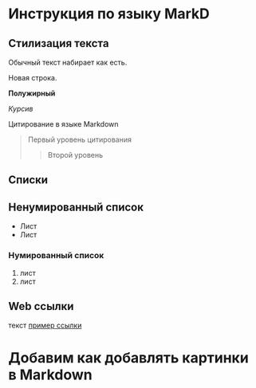 # Инструкция по языку MarkD

## Стилизация текста
Обычный текст набирает как есть.

Новая строка.

**Полужирный**

*Курсив*

Цитирование в языке Markdown
> Первый уровень цитирования
>> Второй уровень 

## Списки
## Ненумированный список
* Лист 
* Лист

### Нумированный список
1. лист
2. лист

## Web ссылки
текст [пример ссылки](http.example.com "Всплывающая подсказка")

# Добавим как добавлять картинки в Markdown #
